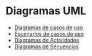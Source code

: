 # Diagramas UML
 - [Diagramas de casos de uso](casosDeUso/diagramas_de_casos_de_uso.md) 
 - [Escenarios de casos de uso](casosDeUso/escenarios_de_casos_de_uso.md)
 - [Diagramas de Actividades](diagramas_de_actividades.md)
 - [Diagramas de Secuencias](diagramas_de_secuencias.md)
